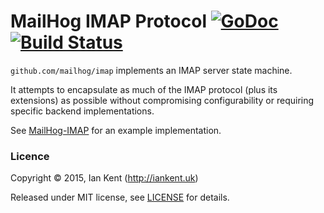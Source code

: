 MailHog IMAP Protocol [![GoDoc](https://godoc.org/github.com/mailhog/imap?status.svg)](https://godoc.org/github.com/mailhog/imap) [![Build Status](https://travis-ci.org/mailhog/imap.svg?branch=master)](https://travis-ci.org/mailhog/imap)
=========

`github.com/mailhog/imap` implements an IMAP server state machine.

It attempts to encapsulate as much of the IMAP protocol (plus its extensions) as possible
without compromising configurability or requiring specific backend implementations.

See [MailHog-IMAP](https://github.com/mailhog/MailHog-IMAP) for an example implementation.

### Licence

Copyright ©‎ 2015, Ian Kent (http://iankent.uk)

Released under MIT license, see [LICENSE](LICENSE.md) for details.
